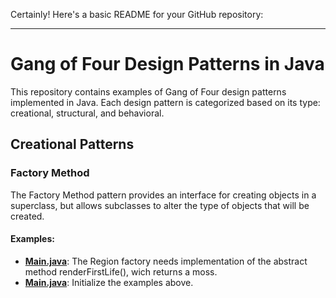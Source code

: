 Certainly! Here's a basic README for your GitHub repository:

---

# Gang of Four Design Patterns in Java

This repository contains examples of Gang of Four design patterns implemented in Java. Each design pattern is categorized based on its type: creational, structural, and behavioral.

## Creational Patterns

### Factory Method

The Factory Method pattern provides an interface for creating objects in a superclass, but allows subclasses to alter the type of objects that will be created.

#### Examples:
- **[Main.java](creational/factory-method/factory/Region.java)**: The Region factory needs implementation of the abstract method renderFirstLife(), wich returns a moss.
- **[Main.java](creational/factory-method/Main.java)**: Initialize the examples above.
